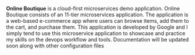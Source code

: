
**Online Boutique** is a cloud-first microservices demo application.
Online Boutique consists of an 11-tier microservices application. The application is a
web-based e-commerce app where users can browse items,
add them to the cart, and purchase them.
This application is developed by Google and I simply tend to use this microservice application to showcase and practice my skills on the devops workflow and tools. Documentation will be updated soon along with other configuration files
